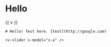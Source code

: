 <script setup>
const a = $ref(100)
</script>

# Hello

<v-slider v-model="v.a" />

{{ v }}

```vue
# Hello! Test here. [test](http://google.com)

<v-slider v-model="v.a" />
```
